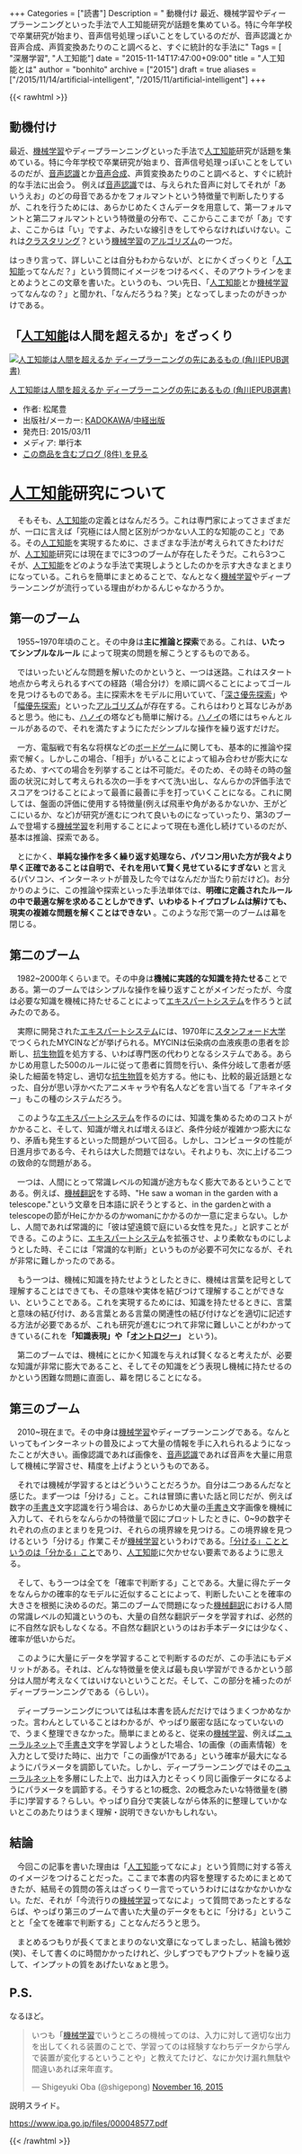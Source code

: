 +++
Categories = ["読書"]
Description = " 動機付け  最近、機械学習やディープラーンニングといった手法で人工知能研究が話題を集めている。特に今年学校で卒業研究が始まり、音声信号処理っぽいことをしているのだが、音声認識とか音声合成、声質変換あたりのこと調べると、すぐに統計的な手法に"
Tags = [ "深層学習", "人工知能"]
date = "2015-11-14T17:47:00+09:00"
title = "人工知能とは"
author = "bonhito"
archive = ["2015"]
draft = true
aliases = ["/2015/11/14/artificial-intelligent", "/2015/11/artificial-intelligent"]
+++

{{< rawhtml >}}
<body>
<h2>動機付け</h2>

<p>最近、<a class="keyword" href="http://d.hatena.ne.jp/keyword/%B5%A1%B3%A3%B3%D8%BD%AC">機械学習</a>やディープラーンニングといった手法で<a class="keyword" href="http://d.hatena.ne.jp/keyword/%BF%CD%B9%A9%C3%CE%C7%BD">人工知能</a>研究が話題を集めている。特に今年学校で卒業研究が始まり、音声信号処理っぽいことをしているのだが、<a class="keyword" href="http://d.hatena.ne.jp/keyword/%B2%BB%C0%BC%C7%A7%BC%B1">音声認識</a>とか<a class="keyword" href="http://d.hatena.ne.jp/keyword/%B2%BB%C0%BC%B9%E7%C0%AE">音声合成</a>、声質変換あたりのこと調べると、すぐに統計的な手法に出会う。
例えば<a class="keyword" href="http://d.hatena.ne.jp/keyword/%B2%BB%C0%BC%C7%A7%BC%B1">音声認識</a>では、与えられた音声に対してそれが「あいうえお」のどの母音であるかをフォルマントという特徴量で判断したりするが、これを行うためには、あらかじめたくさんデータを用意して、第一フォルマントと第二フォルマントという特徴量の分布で、ここからここまでが「あ」ですよ、ここからは「い」ですよ、みたいな線引きをしてやらなければいけない。これは<a class="keyword" href="http://d.hatena.ne.jp/keyword/%A5%AF%A5%E9%A5%B9%A5%BF%A5%EA%A5%F3%A5%B0">クラスタリング</a>？という<a class="keyword" href="http://d.hatena.ne.jp/keyword/%B5%A1%B3%A3%B3%D8%BD%AC">機械学習</a>の<a class="keyword" href="http://d.hatena.ne.jp/keyword/%A5%A2%A5%EB%A5%B4%A5%EA%A5%BA%A5%E0">アルゴリズム</a>の一つだ。</p>

<p>はっきり言って、詳しいことは自分もわからないが、とにかくざっくりと「<a class="keyword" href="http://d.hatena.ne.jp/keyword/%BF%CD%B9%A9%C3%CE%C7%BD">人工知能</a>ってなんだ？」という質問にイメージをつけるべく、そのアウトラインをまとめようとこの文章を書いた。というのも、つい先日、「<a class="keyword" href="http://d.hatena.ne.jp/keyword/%BF%CD%B9%A9%C3%CE%C7%BD">人工知能</a>とか<a class="keyword" href="http://d.hatena.ne.jp/keyword/%B5%A1%B3%A3%B3%D8%BD%AC">機械学習</a>ってなんなの？」と聞かれ、「なんだろうね？笑」となってしまったのがきっかけである。</p>

<h2>「<a class="keyword" href="http://d.hatena.ne.jp/keyword/%BF%CD%B9%A9%C3%CE%C7%BD">人工知能</a>は人間を超えるか」をざっくり　</h2>

<p></p>
<div class="hatena-asin-detail">
<a href="http://www.amazon.co.jp/exec/obidos/ASIN/4040800206/hatena-blog-22/"><img src="http://ecx.images-amazon.com/images/I/41awNvZKJNL._SL160_.jpg" class="hatena-asin-detail-image" alt="人工知能は人間を超えるか ディープラーニングの先にあるもの (角川EPUB選書)" title="人工知能は人間を超えるか ディープラーニングの先にあるもの (角川EPUB選書)"></a><div class="hatena-asin-detail-info">
<p class="hatena-asin-detail-title"><a href="http://www.amazon.co.jp/exec/obidos/ASIN/4040800206/hatena-blog-22/">人工知能は人間を超えるか ディープラーニングの先にあるもの (角川EPUB選書)</a></p>
<ul>
<li>
<span class="hatena-asin-detail-label">作者:</span> 松尾豊</li>
<li>
<span class="hatena-asin-detail-label">出版社/メーカー:</span> <a class="keyword" href="http://d.hatena.ne.jp/keyword/KADOKAWA">KADOKAWA</a>/<a class="keyword" href="http://d.hatena.ne.jp/keyword/%C3%E6%B7%D0%BD%D0%C8%C7">中経出版</a>
</li>
<li>
<span class="hatena-asin-detail-label">発売日:</span> 2015/03/11</li>
<li>
<span class="hatena-asin-detail-label">メディア:</span> 単行本</li>
<li><a href="http://d.hatena.ne.jp/asin/4040800206/hatena-blog-22" target="_blank">この商品を含むブログ (8件) を見る</a></li>
</ul>
</div>
<div class="hatena-asin-detail-foot"></div>
</div>

<h1>
<a class="keyword" href="http://d.hatena.ne.jp/keyword/%BF%CD%B9%A9%C3%CE%C7%BD">人工知能</a>研究について</h1>

<p>　そもそも、<a class="keyword" href="http://d.hatena.ne.jp/keyword/%BF%CD%B9%A9%C3%CE%C7%BD">人工知能</a>の定義とはなんだろう。これは専門家によってさまざまだが、一口に言えば「究極には人間と区別がつかない人工的な知能のこと」である。その<a class="keyword" href="http://d.hatena.ne.jp/keyword/%BF%CD%B9%A9%C3%CE%C7%BD">人工知能</a>を実現するために、さまざまな手法が考えられてきたわけだが、<a class="keyword" href="http://d.hatena.ne.jp/keyword/%BF%CD%B9%A9%C3%CE%C7%BD">人工知能</a>研究には現在までに3つのブームが存在したそうだ。これら3つこそが、<a class="keyword" href="http://d.hatena.ne.jp/keyword/%BF%CD%B9%A9%C3%CE%C7%BD">人工知能</a>をどのような手法で実現しようとしたのかを示す大きなまとまりになっている。これらを簡単にまとめることで、なんとなく<a class="keyword" href="http://d.hatena.ne.jp/keyword/%B5%A1%B3%A3%B3%D8%BD%AC">機械学習</a>やディープラーンニングが流行っている理由がわかるんじゃなかろうか。</p>

<h2>第一のブーム</h2>

<p>　1955~1970年頃のこと。その中身は<strong>主に推論と探索</strong>である。これは、<strong>いたってシンプルなルール</strong> によって現実の問題を解こうとするものである。</p>

<p>　ではいったいどんな問題を解いたのかというと、一つは迷路。これはスタート地点から考えられるすべての経路（場合分け）を順に調べることによってゴールを見つけるものである。主に探索木をモデルに用いていて、「<a class="keyword" href="http://d.hatena.ne.jp/keyword/%BF%BC%A4%B5%CD%A5%C0%E8%C3%B5%BA%F7">深さ優先探索</a>」や「<a class="keyword" href="http://d.hatena.ne.jp/keyword/%C9%FD%CD%A5%C0%E8%C3%B5%BA%F7">幅優先探索</a>」といった<a class="keyword" href="http://d.hatena.ne.jp/keyword/%A5%A2%A5%EB%A5%B4%A5%EA%A5%BA%A5%E0">アルゴリズム</a>が存在する。これらはわりと耳なじみがあると思う。他にも、<a class="keyword" href="http://d.hatena.ne.jp/keyword/%A5%CF%A5%CE%A5%A4">ハノイ</a>の塔なども簡単に解ける。<a class="keyword" href="http://d.hatena.ne.jp/keyword/%A5%CF%A5%CE%A5%A4">ハノイ</a>の塔にはちゃんとルールがあるので、それを満たすようにただシンプルな操作を繰り返すだけだ。</p>

<p>　一方、電脳戦で有名な将棋などの<a class="keyword" href="http://d.hatena.ne.jp/keyword/%A5%DC%A1%BC%A5%C9%A5%B2%A1%BC%A5%E0">ボードゲーム</a>に関しても、基本的に推論や探索で解く。しかしこの場合、「相手」がいることによって組み合わせが膨大になるため、すべての場合を列挙することは不可能だ。そのため、その時その時の盤面の状況に対して考えられる次の一手をすべて洗い出し、なんらかの評価手法でスコアをつけることによって最善に最善に手を打っていくことになる。これに関しては、盤面の評価に使用する特徴量(例えば飛車や角があるかないか、王がどこにいるか、など)が研究が進むにつれて良いものになっていったり、第3のブームで登場する<a class="keyword" href="http://d.hatena.ne.jp/keyword/%B5%A1%B3%A3%B3%D8%BD%AC">機械学習</a>を利用することによって現在も進化し続けているのだが、基本は推論、探索である。</p>

<p>　とにかく、<strong>単純な操作を多く繰り返す処理なら、パソコン用いた方が我々より早く正確であることは自明で、それを用いて賢く見せているにすぎない</strong> と言える(パソコン、インターネットが普及した今ではなんだか当たり前だけど)。お分かりのように、この推論や探索といった手法単体では、<strong>明確に定義されたルールの中で最適な解を求めることしかできず、いわゆるトイプロブレムは解けても、現実の複雑な問題を解くことはできない</strong> 。このような形で第一のブームは幕を閉じる。</p>

<h2>第二のブーム</h2>

<p>　1982~2000年くらいまで。その中身は<strong>機械に実践的な知識を持たせる</strong>ことである。第一のブームではシンプルな操作を繰り返すことがメインだったが、今度は必要な知識を機械に持たせることによって<a class="keyword" href="http://d.hatena.ne.jp/keyword/%A5%A8%A5%AD%A5%B9%A5%D1%A1%BC%A5%C8%A5%B7%A5%B9%A5%C6%A5%E0">エキスパートシステム</a>を作ろうと試みたのである。</p>

<p>　実際に開発された<a class="keyword" href="http://d.hatena.ne.jp/keyword/%A5%A8%A5%AD%A5%B9%A5%D1%A1%BC%A5%C8%A5%B7%A5%B9%A5%C6%A5%E0">エキスパートシステム</a>には、1970年に<a class="keyword" href="http://d.hatena.ne.jp/keyword/%A5%B9%A5%BF%A5%F3%A5%D5%A5%A9%A1%BC%A5%C9%C2%E7%B3%D8">スタンフォード大学</a>でつくられたMYCINなどが挙げられる。MYCINは伝染病の血液疾患の患者を診断し、<a class="keyword" href="http://d.hatena.ne.jp/keyword/%B9%B3%C0%B8%CA%AA%BC%C1">抗生物質</a>を処方する、いわば専門医の代わりとなるシステムである。あらかじめ用意した500のルールに従って患者に質問を行い、条件分岐して患者が感染した細菌を特定し、適切な<a class="keyword" href="http://d.hatena.ne.jp/keyword/%B9%B3%C0%B8%CA%AA%BC%C1">抗生物質</a>を処方する。他にも、比較的最近話題となった、自分が思い浮かべたアニメキャラや有名人などを言い当てる「アキネイター」もこの種のシステムだろう。</p>

<p>　このような<a class="keyword" href="http://d.hatena.ne.jp/keyword/%A5%A8%A5%AD%A5%B9%A5%D1%A1%BC%A5%C8%A5%B7%A5%B9%A5%C6%A5%E0">エキスパートシステム</a>を作るのには、知識を集めるためのコストがかかること、そして、知識が増えれば増えるほど、条件分岐が複雑かつ膨大になり、矛盾も発生するといった問題がついて回る。しかし、コンピュータの性能が日進月歩である今、それらは大した問題ではない。それよりも、次に上げる二つの致命的な問題がある。</p>

<p>　一つは、人間にとって常識レベルの知識が途方もなく膨大であるということである。例えば、<a class="keyword" href="http://d.hatena.ne.jp/keyword/%B5%A1%B3%A3%CB%DD%CC%F5">機械翻訳</a>をする時、"He saw a woman in the garden with a telescope."という文章を日本語に訳そうとすると、in the gardenとwith a telescopeの節がHeにかかるのかwomanにかかるのか一意に定まらない。しかし、人間であれば常識的に「彼は望遠鏡で庭にいる女性を見た。」と訳すことができる。このように、<a class="keyword" href="http://d.hatena.ne.jp/keyword/%A5%A8%A5%AD%A5%B9%A5%D1%A1%BC%A5%C8%A5%B7%A5%B9%A5%C6%A5%E0">エキスパートシステム</a>を拡張させ、より柔軟なものにしようとした時、そこには「常識的な判断」というものが必要不可欠になるが、それが非常に難しかったのである。</p>

<p>　もう一つは、機械に知識を持たせようとしたときに、機械は言葉を記号として理解することはできても、その意味や実体を結びつけて理解することができない、ということである。これを実現するためには、知識を持たせるときに、言葉と意味の結び付け、ある言葉とある言葉の関連性の結び付けなどを適切に記述する方法が必要であるが、これも研究が進むにつれて非常に難しいことがわかってきている(これを<strong>「知識表現」や「<a class="keyword" href="http://d.hatena.ne.jp/keyword/%A5%AA%A5%F3%A5%C8%A5%ED%A5%B8%A1%BC">オントロジー</a>」</strong> という)。</p>

<p>　第二のブームでは、機械にとにかく知識を与えれば賢くなると考えたが、必要な知識が非常に膨大であること、そしてその知識をどう表現し機械に持たせるのかという困難な問題に直面し、幕を閉じることになる。</p>

<h2>第三のブーム</h2>

<p>　2010~現在まで。その中身は<a class="keyword" href="http://d.hatena.ne.jp/keyword/%B5%A1%B3%A3%B3%D8%BD%AC">機械学習</a>やディープラーンニングである。なんといってもインターネットの普及によって大量の情報を手に入れられるようになったことが大きい。画像認識であれば画像を、<a class="keyword" href="http://d.hatena.ne.jp/keyword/%B2%BB%C0%BC%C7%A7%BC%B1">音声認識</a>であれば音声を大量に用意して機械に学習させ、精度を上げようというものである。</p>

<p>　それでは機械が学習するとはどういうことだろうか。自分は二つあるんだなと感じた。まず一つは「分ける」こと。これは冒頭に書いた話と同じだが、例えば数字の<a class="keyword" href="http://d.hatena.ne.jp/keyword/%BC%EA%BD%F1%A4%AD">手書き</a>文字認識を行う場合は、あらかじめ大量の<a class="keyword" href="http://d.hatena.ne.jp/keyword/%BC%EA%BD%F1%A4%AD">手書き</a>文字画像を機械に入力して、それらをなんらかの特徴量で図にプロットしたときに、0~9の数字それぞれの点のまとまりを見つけ、それらの境界線を見つける。この境界線を見つけるという「分ける」作業こそが<a class="keyword" href="http://d.hatena.ne.jp/keyword/%B5%A1%B3%A3%B3%D8%BD%AC">機械学習</a>というわけである。<a href="http://www.educ.kyoto-u.ac.jp/cogpsy/personal/Kusumi/datasem10/nakayama.pdf">「分ける」ことというのは「分かる」こと</a>であり、<a class="keyword" href="http://d.hatena.ne.jp/keyword/%BF%CD%B9%A9%C3%CE%C7%BD">人工知能</a>に欠かせない要素であるように思える。</p>

<p>　そして、もう一つは全てを「確率で判断する」ことである。大量に得たデータをなんらかの確率的なモデルに近似することによって、判断したいことを確率の大きさを根拠に決めるのだ。第二のブームで問題になった<a class="keyword" href="http://d.hatena.ne.jp/keyword/%B5%A1%B3%A3%CB%DD%CC%F5">機械翻訳</a>における人間の常識レベルの知識というのも、大量の自然な翻訳データを学習すれば、必然的に不自然な訳もしなくなる。不自然な翻訳というのはお手本データには少なく、確率が低いからだ。</p>

<p>　このように大量にデータを学習することで判断するのだが、この手法にもデメリットがある。それは、どんな特徴量を使えば最も良い学習ができるかという部分は人間が考えなくてはいけないということだ。そして、この部分を補ったのがディープラーンニングである（らしい）。</p>

<p>　ディープラーンニングについては私は本書を読んだだけではうまくつかめなかった。言わんとしていることはわかるが、やっぱり厳密な話になっていないので、うまく整理できなかった。簡単にまとめると、従来の<a class="keyword" href="http://d.hatena.ne.jp/keyword/%B5%A1%B3%A3%B3%D8%BD%AC">機械学習</a>、例えば<a class="keyword" href="http://d.hatena.ne.jp/keyword/%A5%CB%A5%E5%A1%BC%A5%E9%A5%EB%A5%CD%A5%C3%A5%C8">ニューラルネット</a>で<a class="keyword" href="http://d.hatena.ne.jp/keyword/%BC%EA%BD%F1%A4%AD">手書き</a>文字を学習しようとした場合、1の画像（の画素情報）を入力として受けた時に、出力で「この画像が1である」という確率が最大になるようにパラメータを調節していた。しかし、ディープラーンニングではその<a class="keyword" href="http://d.hatena.ne.jp/keyword/%A5%CB%A5%E5%A1%BC%A5%E9%A5%EB%A5%CD%A5%C3%A5%C8">ニューラルネット</a>を多層にした上で、出力は入力とそっくり同じ画像データになるようにパラメータを調節する。そうすると1の概念、2の概念みたいな特徴量を(勝手に)学習する？らしい。やっぱり自分で実装しながら体系的に整理していかないとこのあたりはうまく理解・説明できないかもしれない。</p>

<h2>結論</h2>

<p>　今回この記事を書いた理由は「<a class="keyword" href="http://d.hatena.ne.jp/keyword/%BF%CD%B9%A9%C3%CE%C7%BD">人工知能</a>ってなによ」という質問に対する答えのイメージをつけることだった。ここまで本書の内容を整理するためにまとめてきたが、結局その質問の答えはざっくり一言でっていうわけにはなかなかいかない。ただ、それが「今流行りの<a class="keyword" href="http://d.hatena.ne.jp/keyword/%B5%A1%B3%A3%B3%D8%BD%AC">機械学習</a>ってなによ」って質問であったとするならば、やっぱり第三のブームで書いた大量のデータをもとに「分ける」ということと「全てを確率で判断する」ことなんだろうと思う。</p>

<p>　まとめるつもりが長くてまとまりのない文章になってしまったし、結論も微妙(笑)、そして書くのに時間かかったけれど、少しずつでもアウトプットを繰り返して、インプットの質をあげたいなぁと思う。</p>

<h2>P.S.</h2>

<p>なるほど。</p>

<p></p>
<blockquote class="twitter-tweet" lang="HASH(0x8735028)">
<p lang="ja" dir="ltr">いつも「<a class="keyword" href="http://d.hatena.ne.jp/keyword/%B5%A1%B3%A3%B3%D8%BD%AC">機械学習</a>でいうところの機械ってのは、入力に対して適切な出力を出してくれる装置のことで、学習ってのは経験すなわちデータから学んで装置が変化するということや」と教えてたけど、なにか欠け漏れ無駄や間違いあれば来年直す。</p>— Shigeyuki Oba (@shigepong) <a href="https://twitter.com/shigepong/status/666228454883389440">November 16, 2015</a>
</blockquote>
<script async src="//platform.twitter.com/widgets.js" charset="utf-8"></script>

<p>説明スライド。</p>

<p><a href="https://www.ipa.go.jp/files/000048577.pdf">https://www.ipa.go.jp/files/000048577.pdf</a></p>
</body>
{{< /rawhtml >}}
